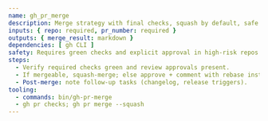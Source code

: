 ```yaml
---
name: gh_pr_merge
description: Merge strategy with final checks, squash by default, safe fallbacks.
inputs: { repo: required, pr_number: required }
outputs: { merge_result: markdown }
dependencies: [ gh CLI ]
safety: Requires green checks and explicit approval in high-risk repos.
steps:
  - Verify required checks green and review approvals present.
  - If mergeable, squash-merge; else approve + comment with rebase instructions.
  - Post-merge: note follow-up tasks (changelog, release triggers).
tooling:
  - commands: bin/gh-pr-merge
  - gh pr checks; gh pr merge --squash
---
```

